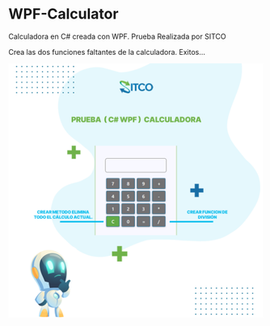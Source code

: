 # WPF-Calculator
Calculadora en C# creada con WPF. Prueba Realizada por SITCO

Crea las dos funciones faltantes de la calculadora.
Exitos...
<p align="center">
  <img src="WPF-Calculator/Assets/print.png"/>
</p>
